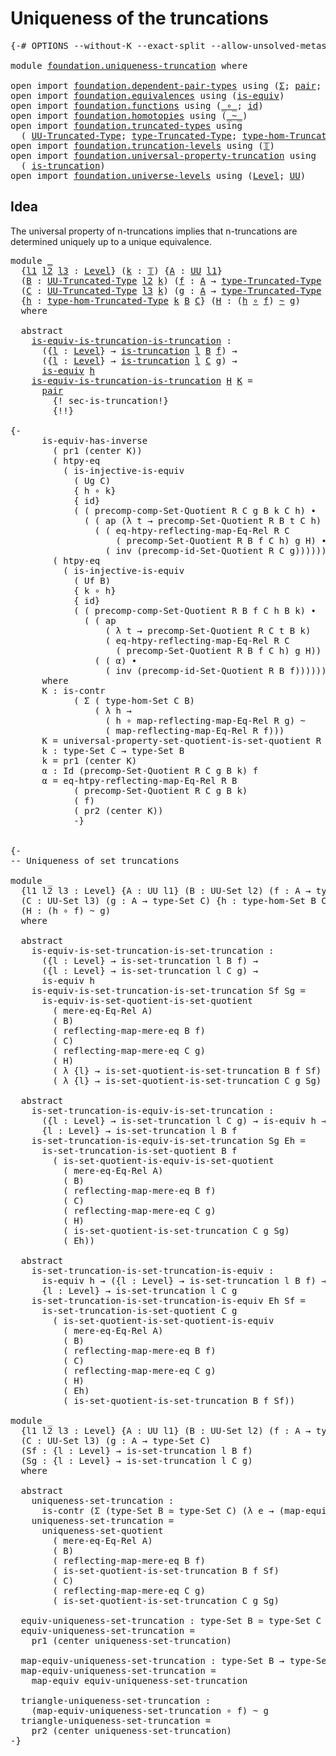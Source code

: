 # Uniqueness of the truncations

<pre class="Agda"><a id="42" class="Symbol">{-#</a> <a id="46" class="Keyword">OPTIONS</a> <a id="54" class="Pragma">--without-K</a> <a id="66" class="Pragma">--exact-split</a> <a id="80" class="Pragma">--allow-unsolved-metas</a> <a id="103" class="Symbol">#-}</a>

<a id="108" class="Keyword">module</a> <a id="115" href="foundation.uniqueness-truncation.html" class="Module">foundation.uniqueness-truncation</a> <a id="148" class="Keyword">where</a>

<a id="155" class="Keyword">open</a> <a id="160" class="Keyword">import</a> <a id="167" href="foundation.dependent-pair-types.html" class="Module">foundation.dependent-pair-types</a> <a id="199" class="Keyword">using</a> <a id="205" class="Symbol">(</a><a id="206" href="foundation-core.dependent-pair-types.html#502" class="Record">Σ</a><a id="207" class="Symbol">;</a> <a id="209" href="foundation-core.dependent-pair-types.html#575" class="InductiveConstructor">pair</a><a id="213" class="Symbol">;</a> <a id="215" href="foundation-core.dependent-pair-types.html#592" class="Field">pr1</a><a id="218" class="Symbol">;</a> <a id="220" href="foundation-core.dependent-pair-types.html#604" class="Field">pr2</a><a id="223" class="Symbol">)</a>
<a id="225" class="Keyword">open</a> <a id="230" class="Keyword">import</a> <a id="237" href="foundation.equivalences.html" class="Module">foundation.equivalences</a> <a id="261" class="Keyword">using</a> <a id="267" class="Symbol">(</a><a id="268" href="foundation-core.equivalences.html#1542" class="Function">is-equiv</a><a id="276" class="Symbol">)</a>
<a id="278" class="Keyword">open</a> <a id="283" class="Keyword">import</a> <a id="290" href="foundation.functions.html" class="Module">foundation.functions</a> <a id="311" class="Keyword">using</a> <a id="317" class="Symbol">(</a><a id="318" href="foundation-core.functions.html#407" class="Function Operator">_∘_</a><a id="321" class="Symbol">;</a> <a id="323" href="foundation-core.functions.html#309" class="Function">id</a><a id="325" class="Symbol">)</a>
<a id="327" class="Keyword">open</a> <a id="332" class="Keyword">import</a> <a id="339" href="foundation.homotopies.html" class="Module">foundation.homotopies</a> <a id="361" class="Keyword">using</a> <a id="367" class="Symbol">(</a><a id="368" href="foundation-core.homotopies.html#467" class="Function Operator">_~_</a><a id="371" class="Symbol">)</a>
<a id="373" class="Keyword">open</a> <a id="378" class="Keyword">import</a> <a id="385" href="foundation.truncated-types.html" class="Module">foundation.truncated-types</a> <a id="412" class="Keyword">using</a>
  <a id="420" class="Symbol">(</a> <a id="422" href="foundation-core.truncated-types.html#1651" class="Function">UU-Truncated-Type</a><a id="439" class="Symbol">;</a> <a id="441" href="foundation-core.truncated-types.html#1792" class="Function">type-Truncated-Type</a><a id="460" class="Symbol">;</a> <a id="462" href="foundation.truncated-types.html#3516" class="Function">type-hom-Truncated-Type</a><a id="485" class="Symbol">)</a>
<a id="487" class="Keyword">open</a> <a id="492" class="Keyword">import</a> <a id="499" href="foundation.truncation-levels.html" class="Module">foundation.truncation-levels</a> <a id="528" class="Keyword">using</a> <a id="534" class="Symbol">(</a><a id="535" href="foundation-core.truncation-levels.html#382" class="Datatype">𝕋</a><a id="536" class="Symbol">)</a>
<a id="538" class="Keyword">open</a> <a id="543" class="Keyword">import</a> <a id="550" href="foundation.universal-property-truncation.html" class="Module">foundation.universal-property-truncation</a> <a id="591" class="Keyword">using</a>
  <a id="599" class="Symbol">(</a> <a id="601" href="foundation.universal-property-truncation.html#2009" class="Function">is-truncation</a><a id="614" class="Symbol">)</a>
<a id="616" class="Keyword">open</a> <a id="621" class="Keyword">import</a> <a id="628" href="foundation.universe-levels.html" class="Module">foundation.universe-levels</a> <a id="655" class="Keyword">using</a> <a id="661" class="Symbol">(</a><a id="662" href="Agda.Primitive.html#597" class="Postulate">Level</a><a id="667" class="Symbol">;</a> <a id="669" href="foundation-core.universe-levels.html#222" class="Primitive">UU</a><a id="671" class="Symbol">)</a>
</pre>
## Idea

The universal property of n-truncations implies that n-truncations are determined uniquely up to a unique equivalence.

<pre class="Agda"><a id="815" class="Keyword">module</a> <a id="822" href="foundation.uniqueness-truncation.html#822" class="Module">_</a>
  <a id="826" class="Symbol">{</a><a id="827" href="foundation.uniqueness-truncation.html#827" class="Bound">l1</a> <a id="830" href="foundation.uniqueness-truncation.html#830" class="Bound">l2</a> <a id="833" href="foundation.uniqueness-truncation.html#833" class="Bound">l3</a> <a id="836" class="Symbol">:</a> <a id="838" href="Agda.Primitive.html#597" class="Postulate">Level</a><a id="843" class="Symbol">}</a> <a id="845" class="Symbol">(</a><a id="846" href="foundation.uniqueness-truncation.html#846" class="Bound">k</a> <a id="848" class="Symbol">:</a> <a id="850" href="foundation-core.truncation-levels.html#382" class="Datatype">𝕋</a><a id="851" class="Symbol">)</a> <a id="853" class="Symbol">{</a><a id="854" href="foundation.uniqueness-truncation.html#854" class="Bound">A</a> <a id="856" class="Symbol">:</a> <a id="858" href="foundation-core.universe-levels.html#222" class="Primitive">UU</a> <a id="861" href="foundation.uniqueness-truncation.html#827" class="Bound">l1</a><a id="863" class="Symbol">}</a>
  <a id="867" class="Symbol">(</a><a id="868" href="foundation.uniqueness-truncation.html#868" class="Bound">B</a> <a id="870" class="Symbol">:</a> <a id="872" href="foundation-core.truncated-types.html#1651" class="Function">UU-Truncated-Type</a> <a id="890" href="foundation.uniqueness-truncation.html#830" class="Bound">l2</a> <a id="893" href="foundation.uniqueness-truncation.html#846" class="Bound">k</a><a id="894" class="Symbol">)</a> <a id="896" class="Symbol">(</a><a id="897" href="foundation.uniqueness-truncation.html#897" class="Bound">f</a> <a id="899" class="Symbol">:</a> <a id="901" href="foundation.uniqueness-truncation.html#854" class="Bound">A</a> <a id="903" class="Symbol">→</a> <a id="905" href="foundation-core.truncated-types.html#1792" class="Function">type-Truncated-Type</a> <a id="925" href="foundation.uniqueness-truncation.html#868" class="Bound">B</a><a id="926" class="Symbol">)</a>
  <a id="930" class="Symbol">(</a><a id="931" href="foundation.uniqueness-truncation.html#931" class="Bound">C</a> <a id="933" class="Symbol">:</a> <a id="935" href="foundation-core.truncated-types.html#1651" class="Function">UU-Truncated-Type</a> <a id="953" href="foundation.uniqueness-truncation.html#833" class="Bound">l3</a> <a id="956" href="foundation.uniqueness-truncation.html#846" class="Bound">k</a><a id="957" class="Symbol">)</a> <a id="959" class="Symbol">(</a><a id="960" href="foundation.uniqueness-truncation.html#960" class="Bound">g</a> <a id="962" class="Symbol">:</a> <a id="964" href="foundation.uniqueness-truncation.html#854" class="Bound">A</a> <a id="966" class="Symbol">→</a> <a id="968" href="foundation-core.truncated-types.html#1792" class="Function">type-Truncated-Type</a> <a id="988" href="foundation.uniqueness-truncation.html#931" class="Bound">C</a><a id="989" class="Symbol">)</a>
  <a id="993" class="Symbol">{</a><a id="994" href="foundation.uniqueness-truncation.html#994" class="Bound">h</a> <a id="996" class="Symbol">:</a> <a id="998" href="foundation.truncated-types.html#3516" class="Function">type-hom-Truncated-Type</a> <a id="1022" href="foundation.uniqueness-truncation.html#846" class="Bound">k</a> <a id="1024" href="foundation.uniqueness-truncation.html#868" class="Bound">B</a> <a id="1026" href="foundation.uniqueness-truncation.html#931" class="Bound">C</a><a id="1027" class="Symbol">}</a> <a id="1029" class="Symbol">(</a><a id="1030" href="foundation.uniqueness-truncation.html#1030" class="Bound">H</a> <a id="1032" class="Symbol">:</a> <a id="1034" class="Symbol">(</a><a id="1035" href="foundation.uniqueness-truncation.html#994" class="Bound">h</a> <a id="1037" href="foundation-core.functions.html#407" class="Function Operator">∘</a> <a id="1039" href="foundation.uniqueness-truncation.html#897" class="Bound">f</a><a id="1040" class="Symbol">)</a> <a id="1042" href="foundation-core.homotopies.html#467" class="Function Operator">~</a> <a id="1044" href="foundation.uniqueness-truncation.html#960" class="Bound">g</a><a id="1045" class="Symbol">)</a>
  <a id="1049" class="Keyword">where</a>

  <a id="1058" class="Keyword">abstract</a>
    <a id="1071" href="foundation.uniqueness-truncation.html#1071" class="Function">is-equiv-is-truncation-is-truncation</a> <a id="1108" class="Symbol">:</a>
      <a id="1116" class="Symbol">({</a><a id="1118" href="foundation.uniqueness-truncation.html#1118" class="Bound">l</a> <a id="1120" class="Symbol">:</a> <a id="1122" href="Agda.Primitive.html#597" class="Postulate">Level</a><a id="1127" class="Symbol">}</a> <a id="1129" class="Symbol">→</a> <a id="1131" href="foundation.universal-property-truncation.html#2009" class="Function">is-truncation</a> <a id="1145" href="foundation.uniqueness-truncation.html#1118" class="Bound">l</a> <a id="1147" href="foundation.uniqueness-truncation.html#868" class="Bound">B</a> <a id="1149" href="foundation.uniqueness-truncation.html#897" class="Bound">f</a><a id="1150" class="Symbol">)</a> <a id="1152" class="Symbol">→</a>
      <a id="1160" class="Symbol">({</a><a id="1162" href="foundation.uniqueness-truncation.html#1162" class="Bound">l</a> <a id="1164" class="Symbol">:</a> <a id="1166" href="Agda.Primitive.html#597" class="Postulate">Level</a><a id="1171" class="Symbol">}</a> <a id="1173" class="Symbol">→</a> <a id="1175" href="foundation.universal-property-truncation.html#2009" class="Function">is-truncation</a> <a id="1189" href="foundation.uniqueness-truncation.html#1162" class="Bound">l</a> <a id="1191" href="foundation.uniqueness-truncation.html#931" class="Bound">C</a> <a id="1193" href="foundation.uniqueness-truncation.html#960" class="Bound">g</a><a id="1194" class="Symbol">)</a> <a id="1196" class="Symbol">→</a>
      <a id="1204" href="foundation-core.equivalences.html#1542" class="Function">is-equiv</a> <a id="1213" href="foundation.uniqueness-truncation.html#994" class="Bound">h</a>
    <a id="1219" href="foundation.uniqueness-truncation.html#1071" class="Function">is-equiv-is-truncation-is-truncation</a> <a id="1256" href="foundation.uniqueness-truncation.html#1256" class="Bound">H</a> <a id="1258" href="foundation.uniqueness-truncation.html#1258" class="Bound">K</a> <a id="1260" class="Symbol">=</a>
      <a id="1268" href="foundation-core.dependent-pair-types.html#575" class="InductiveConstructor">pair</a>
        <a id="1281" class="Hole">{! sec-is-truncation!}</a>
        <a id="1312" class="Hole">{!!}</a>

<a id="1318" class="Comment">{-
      is-equiv-has-inverse 
        ( pr1 (center K))
        ( htpy-eq
          ( is-injective-is-equiv
            ( Ug C)
            { h ∘ k}
            { id}
            ( ( precomp-comp-Set-Quotient R C g B k C h) ∙
              ( ( ap (λ t → precomp-Set-Quotient R B t C h) α) ∙
                ( ( eq-htpy-reflecting-map-Eq-Rel R C
                    ( precomp-Set-Quotient R B f C h) g H) ∙
                  ( inv (precomp-id-Set-Quotient R C g)))))))
        ( htpy-eq
          ( is-injective-is-equiv
            ( Uf B)
            { k ∘ h}
            { id}
            ( ( precomp-comp-Set-Quotient R B f C h B k) ∙
              ( ( ap
                  ( λ t → precomp-Set-Quotient R C t B k)
                  ( eq-htpy-reflecting-map-Eq-Rel R C
                    ( precomp-Set-Quotient R B f C h) g H)) ∙
                ( ( α) ∙
                  ( inv (precomp-id-Set-Quotient R B f)))))))
      where
      K : is-contr
            ( Σ ( type-hom-Set C B)
                ( λ h →
                  ( h ∘ map-reflecting-map-Eq-Rel R g) ~
                  ( map-reflecting-map-Eq-Rel R f)))
      K = universal-property-set-quotient-is-set-quotient R C g Ug B f
      k : type-Set C → type-Set B
      k = pr1 (center K)
      α : Id (precomp-Set-Quotient R C g B k) f
      α = eq-htpy-reflecting-map-Eq-Rel R B
            ( precomp-Set-Quotient R C g B k)
            ( f)
            ( pr2 (center K))
            -}</a>

  
<a id="2774" class="Comment">{-
-- Uniqueness of set truncations

module _
  {l1 l2 l3 : Level} {A : UU l1} (B : UU-Set l2) (f : A → type-Set B)
  (C : UU-Set l3) (g : A → type-Set C) {h : type-hom-Set B C}
  (H : (h ∘ f) ~ g)
  where

  abstract
    is-equiv-is-set-truncation-is-set-truncation :
      ({l : Level} → is-set-truncation l B f) →
      ({l : Level} → is-set-truncation l C g) →
      is-equiv h
    is-equiv-is-set-truncation-is-set-truncation Sf Sg =
      is-equiv-is-set-quotient-is-set-quotient
        ( mere-eq-Eq-Rel A)
        ( B)
        ( reflecting-map-mere-eq B f)
        ( C)
        ( reflecting-map-mere-eq C g)
        ( H)
        ( λ {l} → is-set-quotient-is-set-truncation B f Sf)
        ( λ {l} → is-set-quotient-is-set-truncation C g Sg)

  abstract
    is-set-truncation-is-equiv-is-set-truncation :
      ({l : Level} → is-set-truncation l C g) → is-equiv h → 
      {l : Level} → is-set-truncation l B f
    is-set-truncation-is-equiv-is-set-truncation Sg Eh =
      is-set-truncation-is-set-quotient B f
        ( is-set-quotient-is-equiv-is-set-quotient
          ( mere-eq-Eq-Rel A)
          ( B)
          ( reflecting-map-mere-eq B f)
          ( C)
          ( reflecting-map-mere-eq C g)
          ( H)
          ( is-set-quotient-is-set-truncation C g Sg)
          ( Eh))

  abstract
    is-set-truncation-is-set-truncation-is-equiv :
      is-equiv h → ({l : Level} → is-set-truncation l B f) →
      {l : Level} → is-set-truncation l C g
    is-set-truncation-is-set-truncation-is-equiv Eh Sf =
      is-set-truncation-is-set-quotient C g
        ( is-set-quotient-is-set-quotient-is-equiv
          ( mere-eq-Eq-Rel A)
          ( B)
          ( reflecting-map-mere-eq B f)
          ( C)
          ( reflecting-map-mere-eq C g)
          ( H)
          ( Eh)
          ( is-set-quotient-is-set-truncation B f Sf))

module _
  {l1 l2 l3 : Level} {A : UU l1} (B : UU-Set l2) (f : A → type-Set B)
  (C : UU-Set l3) (g : A → type-Set C)
  (Sf : {l : Level} → is-set-truncation l B f)
  (Sg : {l : Level} → is-set-truncation l C g)
  where

  abstract
    uniqueness-set-truncation :
      is-contr (Σ (type-Set B ≃ type-Set C) (λ e → (map-equiv e ∘ f) ~ g))
    uniqueness-set-truncation =
      uniqueness-set-quotient
        ( mere-eq-Eq-Rel A)
        ( B)
        ( reflecting-map-mere-eq B f)
        ( is-set-quotient-is-set-truncation B f Sf)
        ( C)
        ( reflecting-map-mere-eq C g)
        ( is-set-quotient-is-set-truncation C g Sg)
  
  equiv-uniqueness-set-truncation : type-Set B ≃ type-Set C
  equiv-uniqueness-set-truncation =
    pr1 (center uniqueness-set-truncation)

  map-equiv-uniqueness-set-truncation : type-Set B → type-Set C
  map-equiv-uniqueness-set-truncation =
    map-equiv equiv-uniqueness-set-truncation

  triangle-uniqueness-set-truncation :
    (map-equiv-uniqueness-set-truncation ∘ f) ~ g
  triangle-uniqueness-set-truncation =
    pr2 (center uniqueness-set-truncation)
-}</a>
</pre>